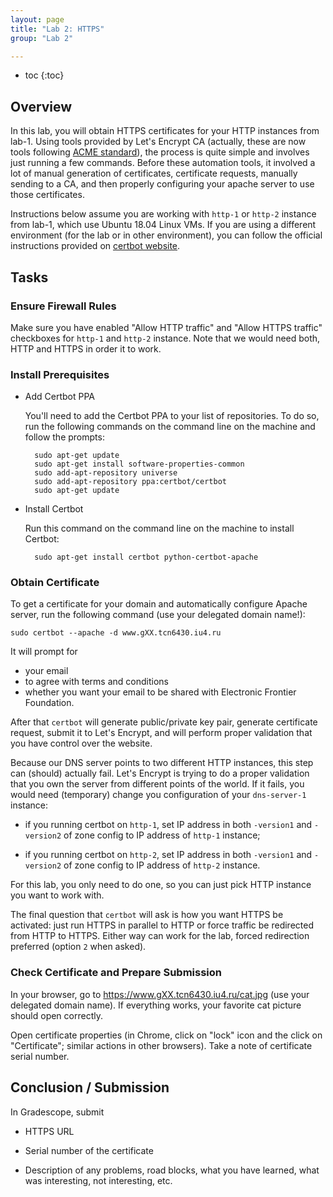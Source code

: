 ```yaml
---
layout: page
title: "Lab 2: HTTPS"
group: "Lab 2"

---
```


* toc
{:toc}

## Overview

In this lab, you will obtain HTTPS certificates for your HTTP instances from lab-1.
Using tools provided by Let's Encrypt CA (actually, these are now tools following [ACME standard](https://tools.ietf.org/html/rfc8555)), the process is quite simple and involves just running a few commands.
Before these automation tools, it involved a lot of manual generation of certificates, certificate requests, manually sending to a CA, and then properly configuring your apache server to use those certificates.

Instructions below assume you are working with `http-1` or `http-2` instance from lab-1, which use Ubuntu 18.04 Linux VMs.
If you are using a different environment (for the lab or in other environment), you can follow the official instructions provided on [certbot website](https://certbot.eff.org/).

## Tasks

### Ensure Firewall Rules

Make sure you have enabled "Allow HTTP traffic" and "Allow HTTPS traffic" checkboxes for `http-1` and `http-2` instance.
Note that we would need both, HTTP and HTTPS in order it to work.

### Install Prerequisites

- Add Certbot PPA

    You'll need to add the Certbot PPA to your list of repositories. To do so, run the following commands on the command line on the machine and follow the prompts:
    
        sudo apt-get update
        sudo apt-get install software-properties-common
        sudo add-apt-repository universe
        sudo add-apt-repository ppa:certbot/certbot
        sudo apt-get update

- Install Certbot

	Run this command on the command line on the machine to install Certbot:
	
	    sudo apt-get install certbot python-certbot-apache

### Obtain Certificate

To get a certificate for your domain and automatically configure Apache server, run the following command (use your delegated domain name!):

    sudo certbot --apache -d www.gXX.tcn6430.iu4.ru

It will prompt for
- your email
- to agree with terms and conditions
- whether you want your email to be shared with Electronic Frontier Foundation.

After that `certbot` will generate public/private key pair, generate certificate request, submit it to Let's Encrypt, and will perform proper validation that you have control over the website.

Because our DNS server points to two different HTTP instances, this step can (should) actually fail. Let's Encrypt is trying to do a proper validation that you own the server from different points of the world.
If it fails, you would need (temporary) change you configuration of your `dns-server-1` instance:

- if you running certbot on `http-1`, set IP address in both `-version1` and `-version2` of zone config to IP address of `http-1` instance;

- if you running certbot on `http-2`, set IP address in both `-version1` and `-version2` of zone config to IP address of `http-2` instance.

For this lab, you only need to do one, so you can just pick HTTP instance you want to work with.

The final question that `certbot` will ask is how you want HTTPS be activated: just run HTTPS in parallel to HTTP or force traffic be redirected from HTTP to HTTPS.
Either way can work for the lab, forced redirection preferred (option `2` when asked).

### Check Certificate and Prepare Submission

In your browser, go to https://www.gXX.tcn6430.iu4.ru/cat.jpg (use your delegated domain name).
If everything works, your favorite cat picture should open correctly.

Open certificate properties (in Chrome, click on "lock" icon and the click on "Certificate"; similar actions in other browsers).
Take a note of certificate serial number.

## Conclusion / Submission

In Gradescope, submit

- HTTPS URL

- Serial number of the certificate

- Description of any problems, road blocks, what you have learned, what was interesting, not interesting, etc.
